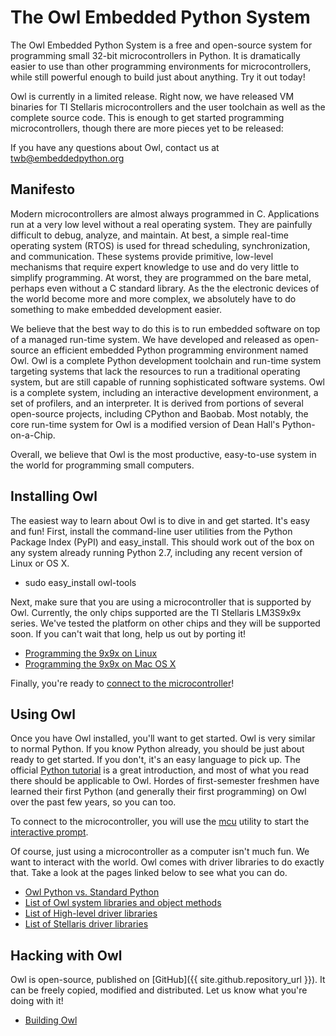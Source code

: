 # The Owl Embedded Python System

The Owl Embedded Python System is a free and open-source system for programming small 32-bit microcontrollers in Python. It is dramatically easier to use than other programming environments for microcontrollers, while still powerful enough to build just about anything. Try it out today!

Owl is currently in a limited release. Right now, we have released VM binaries for TI Stellaris microcontrollers and the user toolchain as well as the complete source code. This is enough to get started programming microcontrollers, though there are more pieces yet to be released:

If you have any questions about Owl, contact us at <twb@embeddedpython.org>

Manifesto
---------

Modern microcontrollers are almost always programmed in C. Applications run at a very low level without a real operating system. They are painfully difficult to debug, analyze, and maintain. At best, a simple real-time operating system (RTOS) is used for thread scheduling, synchronization, and communication. These systems provide primitive, low-level mechanisms that require expert knowledge to use and do very little to simplify programming. At worst, they are programmed on the bare metal, perhaps even without a C standard library. As the the electronic devices of the world become more and more complex, we absolutely have to do something to make embedded development easier.

We believe that the best way to do this is to run embedded software on top of a managed run-time system. We have developed and released as open-source an efficient embedded Python programming environment named Owl. Owl is a complete Python development toolchain and run-time system targeting systems that lack the resources to run a traditional operating system, but are still capable of running sophisticated software systems. Owl is a complete system, including an interactive development environment, a set of profilers, and an interpreter. It is derived from portions of several open-source projects, including CPython and Baobab. Most notably, the core run-time system for Owl is a modified version of Dean Hall's Python-on-a-Chip.

Overall, we believe that Owl is the most productive, easy-to-use system in the world for programming small computers.

Installing Owl
--------------

The easiest way to learn about Owl is to dive in and get started. It's easy and fun! First, install the command-line user utilities from the Python Package Index (PyPI) and easy_install. This should work out of the box on any system already running Python 2.7, including any recent version of Linux or OS X.

-   sudo easy_install owl-tools

Next, make sure that you are using a microcontroller that is supported by Owl. Currently, the only chips supported are the TI Stellaris LM3S9x9x series. We've tested the platform on other chips and they will be supported soon. If you can't wait that long, help us out by porting it!

-   [Programming the 9x9x on Linux](Programming_the_9x9x_on_Linux "wikilink")
-   [Programming the 9x9x on Mac OS X](Programming_the_9x9x_on_Mac_OS_X "wikilink")

Finally, you're ready to [connect to the microcontroller](Mcu "wikilink")!

Using Owl
---------

Once you have Owl installed, you'll want to get started. Owl is very similar to normal Python. If you know Python already, you should be just about ready to get started. If you don't, it's an easy language to pick up. The official [Python tutorial](http://docs.python.org/2/tutorial/) is a great introduction, and most of what you read there should be applicable to Owl. Hordes of first-semester freshmen have learned their first Python (and generally their first programming) on Owl over the past few years, so you can too.

To connect to the microcontroller, you will use the [mcu](Mcu "wikilink") utility to start the [interactive prompt](IPM "wikilink").

Of course, just using a microcontroller as a computer isn't much fun. We want to interact with the world. Owl comes with driver libraries to do exactly that. Take a look at the pages linked below to see what you can do.

-   [Owl Python vs. Standard Python](Owl_Python_vs._Standard_Python "wikilink")
-   [List of Owl system libraries and object methods](List_of_Owl_system_libraries_and_object_methods "wikilink")
-   [List of High-level driver libraries](List_of_High-level_driver_libraries "wikilink")
-   [List of Stellaris driver libraries](List_of_Stellaris_driver_libraries "wikilink")

Hacking with Owl
----------------

Owl is open-source, published on [GitHub]({{ site.github.repository_url }}). It can be freely copied, modified and distributed. Let us know what you're doing with it!

-   [Building Owl](Building_Owl "wikilink")
